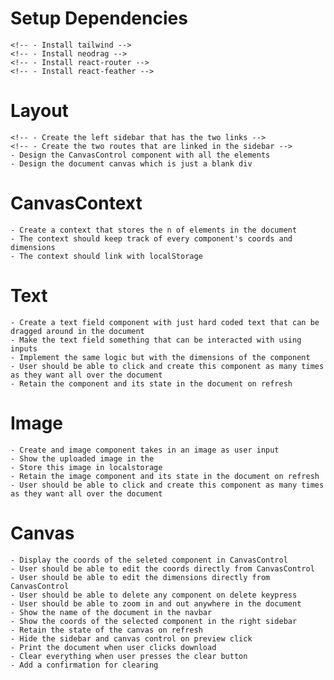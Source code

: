 # Setup Dependencies
    <!-- - Install tailwind -->
    <!-- - Install neodrag -->
    <!-- - Install react-router -->
    <!-- - Install react-feather -->

# Layout
    <!-- - Create the left sidebar that has the two links -->
    <!-- - Create the two routes that are linked in the sidebar -->
    - Design the CanvasControl component with all the elements
    - Design the document canvas which is just a blank div

# CanvasContext
    - Create a context that stores the n of elements in the document 
    - The context should keep track of every component's coords and dimensions
    - The context should link with localStorage

# Text
    - Create a text field component with just hard coded text that can be dragged around in the document
    - Make the text field something that can be interacted with using inputs
    - Implement the same logic but with the dimensions of the component
    - User should be able to click and create this component as many times as they want all over the document  
    - Retain the component and its state in the document on refresh

# Image
    - Create and image component takes in an image as user input
    - Show the uploaded image in the
    - Store this image in localstorage
    - Retain the image component and its state in the document on refresh
    - User should be able to click and create this component as many times as they want all over the document  

# Canvas
    - Display the coords of the seleted component in CanvasControl
    - User should be able to edit the coords directly from CanvasControl
    - User should be able to edit the dimensions directly from CanvasControl
    - User should be able to delete any component on delete keypress 
    - User should be able to zoom in and out anywhere in the document
    - Show the name of the document in the navbar
    - Show the coords of the selected component in the right sidebar
    - Retain the state of the canvas on refresh
    - Hide the sidebar and canvas control on preview click
    - Print the document when user clicks download
    - Clear everything when user presses the clear button
    - Add a confirmation for clearing
